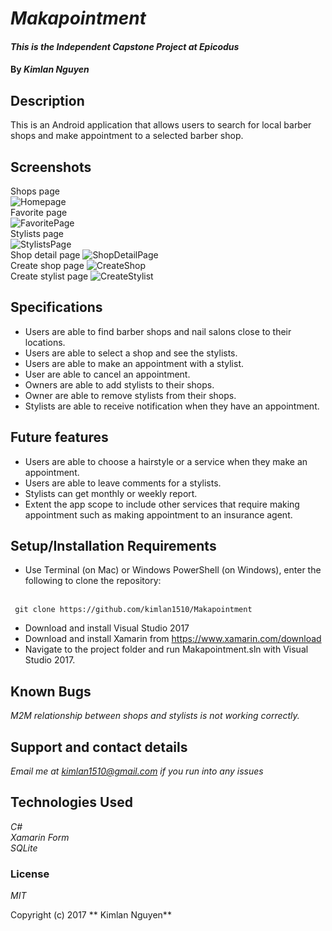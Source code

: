 # _Makapointment_

#### _This is the Independent Capstone Project at Epicodus_

#### By _**Kimlan Nguyen**_

## Description

This is an Android application that allows users to search for local barber shops and make appointment to a selected barber shop.

## Screenshots
Shops page <br/>
 ![Homepage](https://github.com/kimlan1510/Makapointment/blob/master/Makapointment/Makapointment/Images/Shop%20Page.PNG) <br/>
 Favorite page <br/>
 ![FavoritePage](https://github.com/kimlan1510/Makapointment/blob/master/Makapointment/Makapointment/Images/Favorite%20Page.PNG) <br/>
 Stylists page <br/>
 ![StylistsPage](https://github.com/kimlan1510/Makapointment/blob/master/Makapointment/Makapointment/Images/Stylists%20Page.PNG) <br/>
 Shop detail page
 ![ShopDetailPage](https://github.com/kimlan1510/Makapointment/blob/master/Makapointment/Makapointment/Images/Shop%20Detail.PNG) <br/>
 Create shop page
 ![CreateShop](https://github.com/kimlan1510/Makapointment/blob/master/Makapointment/Makapointment/Images/Create%20Shop.PNG) <br/>
 Create stylist page
 ![CreateStylist](https://github.com/kimlan1510/Makapointment/blob/master/Makapointment/Makapointment/Images/Create%20Stylist.PNG)

## Specifications

+ Users are able to find barber shops and nail salons close to their locations.
+ Users are able to select a shop and see the stylists.
+ Users are able to make an appointment with a stylist.
+ User are able to cancel an appointment.
+ Owners are able to add stylists to their shops.
+ Owner are able to remove stylists from their shops.
+ Stylists are able to receive notification when they have an appointment.

## Future features

+ Users are able to choose a hairstyle or a service when they make an appointment.
+ Users are able to leave comments for a stylists.
+ Stylists can get monthly or weekly report.
+ Extent the app scope to include other services that require making appointment such as making appointment to an insurance agent.



## Setup/Installation Requirements

+ Use Terminal (on Mac) or Windows PowerShell (on Windows), enter the following to clone the repository:
<br>
<code> git clone https://github.com/kimlan1510/Makapointment</code>

+ Download and install Visual Studio 2017
+ Download and install Xamarin from https://www.xamarin.com/download
+ Navigate to the project folder and run Makapointment.sln with Visual Studio 2017.


## Known Bugs

_M2M relationship between shops and stylists is not working correctly._

## Support and contact details

_Email me at kimlan1510@gmail.com if you run into any issues_

## Technologies Used

_C#_ <br>
_Xamarin Form_ <br>
_SQLite_

### License

*MIT*

Copyright (c) 2017 ** Kimlan Nguyen**
